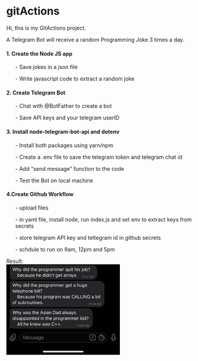 # gitActions

Hi, this is my GitActions project.

A Telegram Bot will receive a random Programming Joke 3 times a day.

<h4>1. Create the Node JS app</h4>
<ul>- Save jokes in a json file</ul>
<ul>- Write javascript code to extract a random joke</ul>


<h4>2. Create Telegram Bot</h4>
<ul>- Chat with @BotFather to create a bot</ul>
<ul>- Save API keys and your telegram userID</ul>

<h4>3. Install node-telegram-bot-api and dotenv</h4>
<ul>- Install both packages using yarn/npm</ul>
<ul>- Create a .env file to save the telegram token and telegram chat id</ul>
<ul>- Add "send message" function to the code</ul>
<ul>- Test the Bot on local machine</ul>

<h4>4.Create Github Workflow</h4>
<ul>- upload files</ul>
<ul>- in yaml file, install node, run index.js and set env to extract keys from secrets</ul>
<ul>- store telegram API key and teltegram id in github secrets</ul>
<ul>- schdule to run on 9am, 12pm and 5pm</ul>

Result:<br>
<img src="https://raw.githubusercontent.com/celestk/gitactions/main/Telegram.jpg" width=300 height=239>
